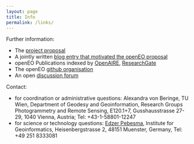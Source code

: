 ```yaml
---
layout: page
title: Info
permalink: /links/
---
```


Further information:

* The [project proposal](https://zenodo.org/record/1065474)
* A jointly written [blog entry that motivated the openEO proposal](http://r-spatial.org/2016/11/29/openeo.html)
* openEO Publications indexed by [OpenAIRE](https://www.openaire.eu/search/project?projectId=corda__h2020::40125fb230a91b0fb0b156b12cd90682), [ResearchGate](https://www.researchgate.net/search.Search.html?type=project&query=openeo)
* The openEO [github organisation](https://github.com/open-eo/)
* An open [discussion forum](https://github.com/Open-EO/discuss/issues)

Contact:

* for coordination or administrative questions: Alexandra von Beringe, TU Wien, Department of Geodesy and Geoinformation, Research Groups Photogrammetry and Remote Sensing, E120.1+7, Gusshausstrasse 27-29, 1040 Vienna, Austria; Tel: +43-1-58801-12247
* for science or technology questions: <a href="mailto:edzer.pebesma@uni-muenster.de">Edzer Pebesma</a>, Institute for Geoinformatics, Heisenbergstrasse 2, 48151 Muenster, Germany, Tel: +49 251 8333081

